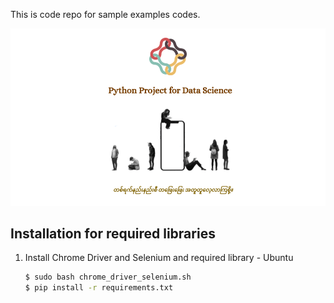 This is code repo for sample examples codes.

![python for ai](python-project.png)

## Installation for required libraries 
1. Install Chrome Driver and Selenium and required library - Ubuntu 

    ```bash
    $ sudo bash chrome_driver_selenium.sh
    $ pip install -r requirements.txt
    ```